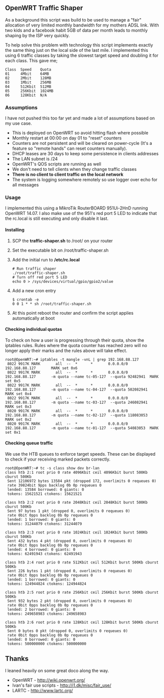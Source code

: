 ## OpenWRT Traffic Shaper

As a background this script was build to be used to manage a "fair" allocation of very limited monthly bandwidth for my mothers ADSL link. With two kids and a facebook habit 5GB of data per month leads to monthly shaping by the ISP very quickly.

To help solve this problem with technology this script implements exactly the same thing just on the local side of the last mile. I implemented this using 6 traffic classes by taking the slowest target speed and doubling it for each class. This gave me;

    Class  Speed    Quota
    01     4Mbit    64MB
    02     2Mbit    128MB
    03     1Mbit    256MB
    04     512Kbit  512MB
    05     256Kbit  1024MB
    06     128Kbit  N/A

### Assumptions

I have not pushed this too far yet and made a lot of assumptions based on my use case.

* This is deployed on OpenWRT so avoid hitting flash where possible
* Monthly restart at 00:00 on day 01 to "reset" counters
* Counters are not persistent and will be cleared on power-cycle (It's a feature so "remote hands" can reset counters manually).
* DHCP leases are 30 days to keep some persistence in clients addresses
* The LAN subnet is /24
* OpenWRT's QOS scripts are running as well
* We don't need to tell clients when they change traffic classes
* **There is no client to client traffic on the local network**
* The system is logging somewhere remotely so use logger over echo for all messages

### Usage

I implemented this using a MikroTik RouterBOARD 951Ui-2HnD running OpenWRT 14.07. I also make use of the 951's red port 5 LED to indicate that the rc.local is still executing and only disable it last.

#### Installing

1. SCP the **traffic-shaper.sh** to /root/ on your router
1. Set the executable bit on /root/traffic-shaper.sh
1. Add the initial run to **/etc/rc.local**

    ```
    # Run traffic shaper
    ./root/traffic-shaper.sh
    # Turn off red port 5 LED
    echo 0 > /sys/devices/virtual/gpio/gpio2/value
    ```

1. Add a new cron entry

    ```
    $ crontab -e
    0 0 1 * * sh /root/traffic-shaper.sh
    ```

1. At this point reboot the router and confirm the script applies automatically at boot

#### Checking individual quotas

To check on how a user is progressing through their quota, show the iptables rules. Rules where the quota counter has reached zero will no longer apply their marks and the rules above will take effect.

    root@OpenWRT:~# iptables -t mangle -vnL | grep 192.168.88.127
     8022 9917K MARK       all  --  *      *       0.0.0.0/0            192.168.88.127       MARK set 0x6
     8022 9917K MARK       all  --  *      *       0.0.0.0/0            192.168.88.127       -m quota --name tc-05-127  --quota 92482941  MARK set 0x5
     8022 9917K MARK       all  --  *      *       0.0.0.0/0            192.168.88.127       -m quota --name tc-04-127  --quota 502082941  MARK set 0x4
     8022 9917K MARK       all  --  *      *       0.0.0.0/0            192.168.88.127       -m quota --name tc-03-127  --quota 246082941  MARK set 0x3
     8020 9917K MARK       all  --  *      *       0.0.0.0/0            192.168.88.127       -m quota --name tc-02-127  --quota 118083053  MARK set 0x2
     8020 9917K MARK       all  --  *      *       0.0.0.0/0            192.168.88.127       -m quota --name tc-01-127  --quota 54083053  MARK set 0x1

#### Checking queue traffic

We use the HTB queues to enforce target speeds. These can be displayed to check if your receiving marked packets correctly.

    root@OpenWRT:~# tc -s class show dev br-lan
    class htb 2:1 root prio 0 rate 4096Kbit ceil 4096Kbit burst 500Kb cburst 500Kb
     Sent 12106972 bytes 13584 pkt (dropped 172, overlimits 0 requeues 0)
     rate 39824bit 9pps backlog 0b 0p requeues 0
     lended: 13584 borrowed: 0 giants: 0
     tokens: 15621521 ctokens: 15621521

    class htb 2:2 root prio 0 rate 2048Kbit ceil 2048Kbit burst 500Kb cburst 500Kb
     Sent 97 bytes 1 pkt (dropped 0, overlimits 0 requeues 0)
     rate 0bit 0pps backlog 0b 0p requeues 0
     lended: 1 borrowed: 0 giants: 0
     tokens: 31244079 ctokens: 31244079

    class htb 2:3 root prio 0 rate 1024Kbit ceil 1024Kbit burst 500Kb cburst 500Kb
     Sent 432 bytes 4 pkt (dropped 0, overlimits 0 requeues 0)
     rate 0bit 0pps backlog 0b 0p requeues 0
     lended: 4 borrowed: 0 giants: 0
     tokens: 62491943 ctokens: 62491943

    class htb 2:4 root prio 0 rate 512Kbit ceil 512Kbit burst 500Kb cburst 500Kb
     Sent 226 bytes 1 pkt (dropped 0, overlimits 0 requeues 0)
     rate 0bit 0pps backlog 0b 0p requeues 0
     lended: 1 borrowed: 0 giants: 0
     tokens: 124944824 ctokens: 124944824

    class htb 2:5 root prio 0 rate 256Kbit ceil 256Kbit burst 500Kb cburst 500Kb
     Sent 932 bytes 2 pkt (dropped 0, overlimits 0 requeues 0)
     rate 0bit 0pps backlog 0b 0p requeues 0
     lended: 2 borrowed: 0 giants: 0
     tokens: 249658983 ctokens: 249658983

    class htb 2:6 root prio 0 rate 128Kbit ceil 128Kbit burst 500Kb cburst 500Kb
     Sent 0 bytes 0 pkt (dropped 0, overlimits 0 requeues 0)
     rate 0bit 0pps backlog 0b 0p requeues 0
     lended: 0 borrowed: 0 giants: 0
     tokens: 500000000 ctokens: 500000000

## Thanks

I leaned heavily on some great doco along the way.

* OpenWRT - http://wiki.openwrt.org/
* Ivan's fair use scripts - http://i1.dk/misc/fair_use/
* LARTC - http://www.lartc.org/
